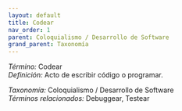 ```yaml
---
layout: default
title: Codear
nav_order: 1
parent: Coloquialismo / Desarrollo de Software
grand_parent: Taxonomía
---
```


*Término:* Codear  
*Definición:* Acto de escribir código o programar.

*Taxonomía:* Coloquialismo / Desarrollo de Software  
*Términos relacionados:* Debuggear, Testear
